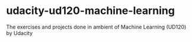# udacity-ud120-machine-learning
The exercises and projects done in ambient of Machine Learning (UD120) by Udacity
